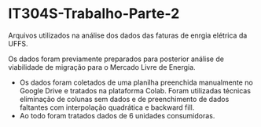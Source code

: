 # IT304S-Trabalho-Parte-2

Arquivos utilizados na análise dos dados das faturas de enrgia elétrica da UFFS.

Os dados foram previamente preparados para posterior análise de viabilidade de migração para o Mercado Livre de Energia.
 - Os dados foram coletados de uma planilha preenchida manualmente no Google Drive e tratados na plataforma Colab. 
Foram utilizadas técnicas eliminação de colunas sem dados e de preenchimento de dados faltantes com interpolação quadrática e backward fill.
 - Ao todo foram tratados dados de 6 unidades consumidoras.
